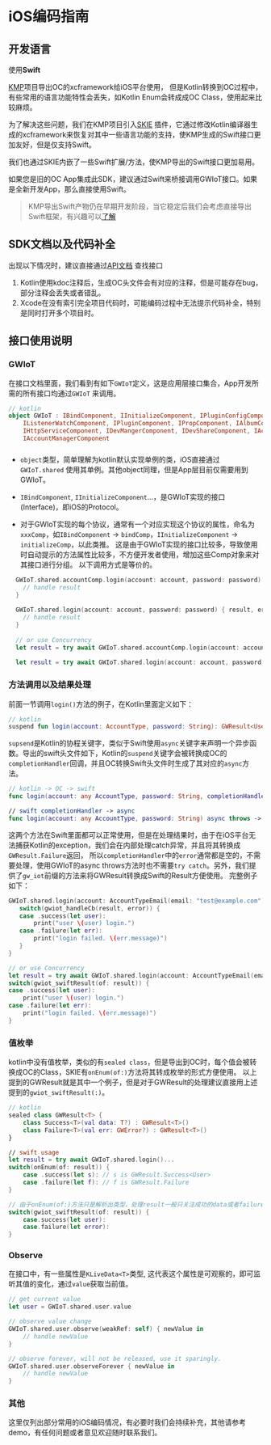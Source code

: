 # iOS编码指南

## 开发语言

使用**Swift**

[KMP](https://kotlinlang.org/docs/multiplatform-intro.html)项目导出OC的xcframework给iOS平台使用，
但是Kotlin转换到OC过程中，有些常用的语言功能特性会丢失，如Kotlin Enum会转成成OC Class，使用起来比较麻烦。

为了解决这些问题，我们在KMP项目引入[SKIE](https://skie.touchlab.co/intro)
插件，它通过修改Kotlin编译器生成的xcframework来恢复对其中一些语言功能的支持，使KMP生成的Swift接口更加友好，但是仅支持Swift。

我们也通过SKIE内嵌了一些Swift扩展/方法，使KMP导出的Swift接口更加易用。

如果您是旧的OC App集成此SDK，建议通过Swift来桥接调用GWIoT接口。如果是全新开发App，那么直接使用Swift。

> KMP导出Swift产物仍在早期开发阶段，当它稳定后我们会考虑直接导出Swift框架，有兴趣可以[了解](https://kotlinlang.org/docs/whatsnew21.html#basic-support-for-swift-export)

## SDK文档以及代码补全

出现以下情况时，建议直接通过[API文档](https://reoqoo.github.io/gwiotapi/api/-g-w-io-t-api/com.gw.gwiotapi/-g-w-io-t/index.html)
查找接口

1. Kotlin使用kdoc注释后，生成OC头文件会有对应的注释，但是可能存在bug，部分注释会丢失或者错乱。
2. Xcode在没有索引完全项目代码时，可能编码过程中无法提示代码补全，特别是同时打开多个项目时。

## 接口使用说明

### GWIoT

在接口文档里面，我们看到有如下`GWIoT`定义，这是应用层接口集合，App开发所需的所有接口均通过`GWIoT`
来调用。

```kotlin
// kotlin
object GWIoT : IBindComponent, IInitializeComponent, IPluginConfigComponent,
    IListenerWatchComponent, IPluginComponent, IPropComponent, IAlbumComponent, IUserInfoComponent,
    IHttpServiceComponent, IDevMangerComponent, IDevShareComponent, IAccountRegisterComponent,
    IAccountManagerComponent
```

###  

- `object`类型，简单理解为kotlin默认实现单例的类，iOS直接通过`GWIoT.shared`
   使用其单例。其他object同理，但是App层目前仅需要用到GWIoT。

- `IBindComponent`, `IInitializeComponent`...，是GWIoT实现的接口(Interface)，即iOS的Protocol。

- 对于GWIoT实现的每个协议，通常有一个对应实现这个协议的属性，命名为`xxxComp`，如`IBindComponent` ->
   `bindComp`，`IInitializeComponent` -> `initializeComp`，以此类推。 这是由于GWIoT实现的接口比较多，导致使用时自动提示的方法属性比较多，不方便开发者使用，增加这些Comp对象来对其接口进行分组。
   以下调用方式是等价的。

```swift
  GWIoT.shared.accountComp.login(account: account, password: password) { result, error in
    // handle result
  }
  
  GWIoT.shared.login(account: account, password: password) { result, error in
    // handle result
  }
  
  // or use Concurrency
  let result = try await GWIoT.shared.accountComp.login(account: account, password: password)
  
  let result = try await GWIoT.shared.login(account: account, password: password)
```

### 方法调用以及结果处理
前面一节调用`login()`方法的例子，在Kotlin里面定义如下：
```kotlin
// kotlin
suspend fun login(account: AccountType, password: String): GWResult<User>
```
`supsend`是Kotlin的协程关键字，类似于Swift使用`async`关键字来声明一个异步函数。导出的swift头文件如下，Kotlin的`suspend`关键字会被转换成OC的`completionHandler`回调，并且OC转换Swift头文件时生成了其对应的`async`方法。
```swift
// kotlin -> OC -> swift
func login(account: any AccountType, password: String, completionHandler: @escaping (GWResult<User>?, (any Error)?) -> Void)

// swift completionHandler -> async
func login(account: any AccountType, password: String) async throws -> GWResult<User>
```

这两个方法在Swift里面都可以正常使用，但是在处理结果时，由于在iOS平台无法捕获Kotlin的exception，我们会在内部处理catch异常，并且将其转换成`GWResult.Failure`返回，
所以`completionHandler`中的`error`通常都是空的，不需要处理，使用GWIoT的async throws方法时也不需要`try catch`。另外，我们提供了`gw_iot`前缀的方法来将GWResult转换成Swift的Result方便使用。
完整例子如下：
```swift
GWIoT.shared.login(account: AccountTypeEmail(email: "test@example.com"), password: "Testpwd123!") { result, error in
   switch(gwiot_handleCb(result, error)) {
   case .success(let user):
       print("user \(user) login.")
   case .failure(let err):
       print("login failed. \(err.message)")
   }
}

// or use Concurrency
let result = try await GWIoT.shared.login(account: AccountTypeEmail(email: "test@example.com"), password: "Testpwd123!")
switch(gwiot_swiftResult(of: result)) {
case .success(let user):
    print("user \(user) login.")
case .failure(let err):
    print("login failed. \(err.message)")
}
```

### 值枚举
kotlin中没有值枚举，类似的有`sealed class`，但是导出到OC时，每个值会被转换成OC的Class，SKIE有`onEnum(of:)`方法将其转成枚举的形式方便使用。
以上提到的GWResult就是其中一个例子，但是对于GWResult的处理建议直接用上述提到的`gwiot_swiftResult(:)`。
```swift
// kotlin
sealed class GWResult<T> {
    class Success<T>(val data: T?) : GWResult<T>() 
    class Failure<T>(val err: GWError?) : GWResult<T>()
}

// swift usage
let result = try await GWIoT.shared.login()...
switch(onEnum(of: result)) {
    case .success(let s): // s is GWResult.Success<User>
    case .failure(let f): // f is GWResult.Failure
}

// 由于onEnum(of:)方法只是解析出类型，处理result一般只关注成功的data或者failure的error，所以我们额外增加gwiot_swiftResult方法直接转成Swift的Result。
switch(gwiot_swiftResult(of: result)) {
    case.success(let user): 
    case.failure(let error): 
}
```

### Observe
在接口中，有一些属性是`KLiveData<T>`类型, 这代表这个属性是可观察的，即可监听其值的变化，通过`value`获取当前值。

```swift
// get current value 
let user = GWIoT.shared.user.value

// observe value change
GWIoT.shared.user.observe(weakRef: self) { newValue in
    // handle newValue
}

// observe forever, will not be released, use it sparingly.
GWIoT.shared.user.observeForever { newValue in
    // handle newValue
}
```

### 其他
这里仅列出部分常用的iOS编码情况，有必要时我们会持续补充，其他请参考demo，有任何问题或者意见欢迎随时联系我们。